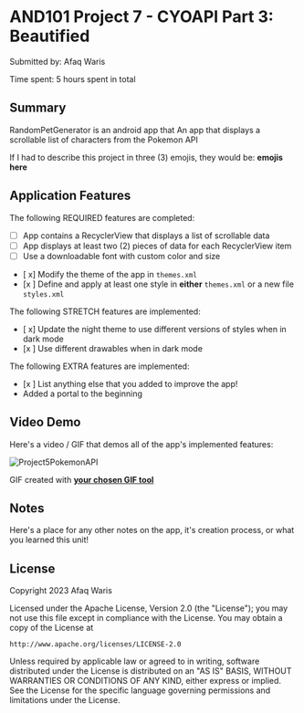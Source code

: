 <!-- (This is a comment) INSTRUCTIONS: Go through this page and fill out any **bolded** entries with their correct values.-->

# AND101 Project 7 - CYOAPI Part 3: Beautified

Submitted by: Afaq Waris

Time spent: 5 hours spent in total

## Summary

RandomPetGenerator is an android app that An app that displays a scrollable list of characters from the Pokemon API

If I had to describe this project in three (3) emojis, they would be: **emojis here**

## Application Features

<!-- (This is a comment) Please be sure to change the [ ] to [x] for any features you completed.  If a feature is not checked [x], you might miss the points for that item! -->

The following REQUIRED features are completed:

- [ ] App contains a RecyclerView that displays a list of scrollable data
- [ ] App displays at least two (2) pieces of data for each RecyclerView item
- [ ] Use a downloadable font with custom color and size
- [ x] Modify the theme of the app in `themes.xml`
- [x ] Define and apply at least one style in **either** `themes.xml` or a new file `styles.xml`

The following STRETCH features are implemented:

- [ x] Update the night theme to use different versions of styles when in dark mode
- [x ] Use different drawables when in dark mode

The following EXTRA features are implemented:

- [x ] List anything else that you added to improve the app!
- Added a portal to the beginning

## Video Demo

Here's a video / GIF that demos all of the app's implemented features:


![Project5PokemonAPI](https://github.com/Afaq136/RandomPetGenerator/assets/93162900/bacac9aa-bb1b-4dde-b991-dd8a3a96e834)

GIF created with [**your chosen GIF tool**](https://ezgif.com/video-to-gif)

<!-- Recommended tools:
- [Kap](https://getkap.co/) for macOS
- [ScreenToGif](https://www.screentogif.com/) for Windows
- [peek](https://github.com/phw/peek) for Linux. -->

## Notes

Here's a place for any other notes on the app, it's creation process, or what you learned this unit!

## License

Copyright 2023 Afaq Waris

Licensed under the Apache License, Version 2.0 (the "License");
you may not use this file except in compliance with the License.
You may obtain a copy of the License at

    http://www.apache.org/licenses/LICENSE-2.0

Unless required by applicable law or agreed to in writing, software
distributed under the License is distributed on an "AS IS" BASIS,
WITHOUT WARRANTIES OR CONDITIONS OF ANY KIND, either express or implied.
See the License for the specific language governing permissions and
limitations under the License.
